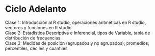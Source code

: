 # Ciclo Adelanto
Clase 1: Introducción al R studio, operaciones aritméticas en R studio, vectores y funciones en R studio <br/>
Clase 2: Estadística Descriptiva e Inferencial, tipos de Variable, tabla de distribución de frecuencias <br/>
Clase 3: Medidas de posición (agrupados y no agrupados); promedios; percentiles, deciles y cuantiles <br/>
